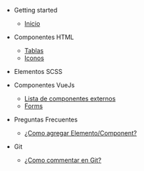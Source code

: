 - Getting started
    * [Inicio](/)

- Componentes HTML
    - [Tablas](components-html/table.md)
    - [Iconos](components-html/icons.md)

- Elementos SCSS

- Componentes VueJs
    - [Lista de componentes externos](components-vuejs/components-vue.md)
    - [Forms](components-vuejs/forms.md)

- Preguntas Frecuentes
    - [¿Como agregar Elemento/Component?](faq/add-elements.md)

- Git
    - [¿Como commentar en Git?](git/how-commit.md)
    
